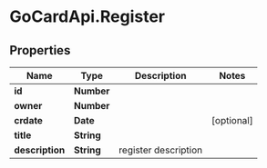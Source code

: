 # GoCardApi.Register

## Properties
Name | Type | Description | Notes
------------ | ------------- | ------------- | -------------
**id** | **Number** |  | 
**owner** | **Number** |  | 
**crdate** | **Date** |  | [optional] 
**title** | **String** |  | 
**description** | **String** | register description | 


